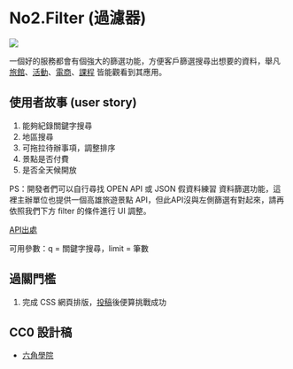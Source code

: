 # No2.Filter (過濾器)

![](https://scontent.ftpe8-4.fna.fbcdn.net/v/t1.0-9/34879368_1942703255749310_4880586048154894336_n.jpg?_nc_cat=0&oh=8f0bd340e7358fee306aca3ce719a3ad&oe=5BB30D04)

一個好的服務都會有個強大的篩選功能，方便客戶篩選搜尋出想要的資料，舉凡 [旅館](https://www.booking.com/)、[活動](http://www.citytalk.tw/cata/)、[電商](https://shopee.tw/search/)、[課程](https://www.udemy.com/courses/search/) 皆能觀看到其應用。

## 使用者故事 (user story)

1. 能夠紀錄關鍵字搜尋
2. 地區搜尋
3. 可拖拉待辦事項，調整排序
4. 景點是否付費
5. 是否全天候開放

PS：開發者們可以自行尋找 OPEN API 或 JSON 假資料練習 資料篩選功能，這裡主辦單位也提供一個高雄旅遊景點 API，但此API沒與左側篩選有對起來，請再依照我們下方 filter 的條件進行 UI 調整。

[API出處](https://data.kcg.gov.tw/api/action/datastore_search?resource_id=92290ee5-6e61-456f-80c0-249eae2fcc97)

可用參數：q = 關鍵字搜尋，limit = 筆數

## 過關門檻
1. 完成 CSS 網頁排版，[投稿](https://docs.google.com/forms/d/e/1FAIpQLSdvlpUYTFUScuJBs-wu9AchBm_S56Unw68BZqEkIz8NyT667g/viewform)後便算挑戰成功

## CC0 設計稿
* [六角學院](https://hexschool.github.io/THE_F2E_Design/week2-filter/)
